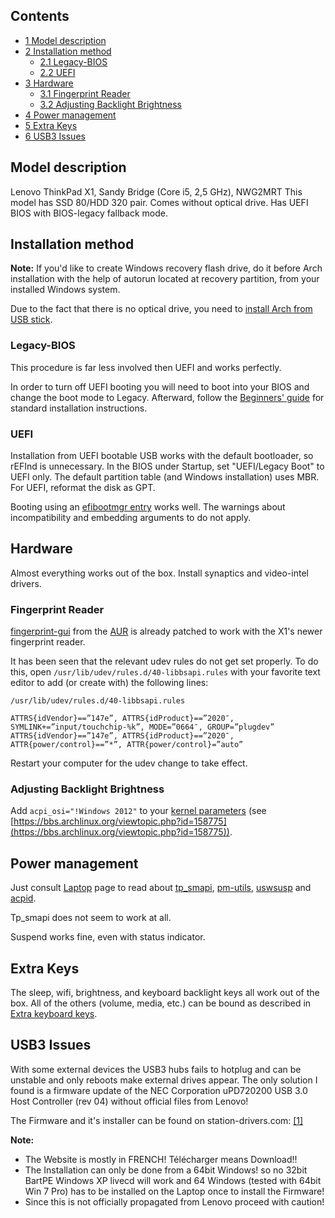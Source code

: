 ## Contents

*   [1 Model description](#Model_description)
*   [2 Installation method](#Installation_method)
    *   [2.1 Legacy-BIOS](#Legacy-BIOS)
    *   [2.2 UEFI](#UEFI)
*   [3 Hardware](#Hardware)
    *   [3.1 Fingerprint Reader](#Fingerprint_Reader)
    *   [3.2 Adjusting Backlight Brightness](#Adjusting_Backlight_Brightness)
*   [4 Power management](#Power_management)
*   [5 Extra Keys](#Extra_Keys)
*   [6 USB3 Issues](#USB3_Issues)

## Model description

Lenovo ThinkPad X1, Sandy Bridge (Core i5, 2,5 GHz), NWG2MRT This model has SSD 80/HDD 320 pair. Comes without optical drive. Has UEFI BIOS with BIOS-legacy fallback mode.

## Installation method

**Note:** If you'd like to create Windows recovery flash drive, do it before Arch installation with the help of autorun located at recovery partition, from your installed Windows system.

Due to the fact that there is no optical drive, you need to [install Arch from USB stick](/index.php/USB_Installation_Media "USB Installation Media").

### Legacy-BIOS

This procedure is far less involved then UEFI and works perfectly.

In order to turn off UEFI booting you will need to boot into your BIOS and change the boot mode to Legacy. Afterward, follow the [Beginners' guide](/index.php/Beginners%27_guide "Beginners' guide") for standard installation instructions.

### UEFI

Installation from UEFI bootable USB works with the default bootloader, so rEFInd is unnecessary. In the BIOS under Startup, set "UEFI/Legacy Boot" to UEFI only. The default partition table (and Windows installation) uses MBR. For UEFI, reformat the disk as GPT.

Booting using an [efibootmgr entry](/index.php/UEFI_Bootloaders#Using_efibootmgr_entry "UEFI Bootloaders") works well. The warnings about incompatibility and embedding arguments to do not apply.

## Hardware

Almost everything works out of the box. Install synaptics and video-intel drivers.

### Fingerprint Reader

[fingerprint-gui](/index.php/Fingerprint-gui "Fingerprint-gui") from the [AUR](/index.php/AUR "AUR") is already patched to work with the X1's newer fingerprint reader.

It has been seen that the relevant udev rules do not get set properly. To do this, open `/usr/lib/udev/rules.d/40-libbsapi.rules` with your favorite text editor to add (or create with) the following lines:

 `/usr/lib/udev/rules.d/40-libbsapi.rules` 

```
ATTRS{idVendor}==”147e”, ATTRS{idProduct}==”2020″,   SYMLINK+=”input/touchchip-%k”, MODE=”0664″, GROUP=”plugdev”
ATTRS{idVendor}==”147e”, ATTRS{idProduct}==”2020″,   ATTR{power/control}==”*”, ATTR{power/control}=”auto”

```

Restart your computer for the udev change to take effect.

### Adjusting Backlight Brightness

Add `acpi_osi="!Windows 2012"` to your [kernel parameters](/index.php/Kernel_parameters "Kernel parameters") (see [https://bbs.archlinux.org/viewtopic.php?id=158775](https://bbs.archlinux.org/viewtopic.php?id=158775)).

## Power management

Just consult [Laptop](https://wiki.archlinux.org/index.php/Laptop) page to read about [tp_smapi](https://wiki.archlinux.org/index.php/tp_smapi), [pm-utils](https://wiki.archlinux.org/index.php/pm-utils), [uswsusp](https://wiki.archlinux.org/index.php/Uswsusp) and [acpid](https://wiki.archlinux.org/index.php/Acpid).

Tp_smapi does not seem to work at all.

Suspend works fine, even with status indicator.

## Extra Keys

The sleep, wifi, brightness, and keyboard backlight keys all work out of the box. All of the others (volume, media, etc.) can be bound as described in [Extra keyboard keys](/index.php/Extra_keyboard_keys "Extra keyboard keys").

## USB3 Issues

With some external devices the USB3 hubs fails to hotplug and can be unstable and only reboots make external drives appear. The only solution I found is a firmware update of the NEC Corporation uPD720200 USB 3.0 Host Controller (rev 04) without official files from Lenovo!

The Firmware and it's installer can be found on station-drivers.com: [[1]](http://www.station-drivers.com/index.php/downloads/Drivers/Renesas-Nec/USB-3.0/Renesas-Nec-uPD720200a-USB-3.0-Controller-Firmware-Version-4.0.2.1.0.3/)

**Note:**

*   The Website is mostly in FRENCH! Télécharger means Download!!
*   The Installation can only be done from a 64bit Windows! so no 32bit BartPE Windows XP livecd will work and 64 Windows (tested with 64bit Win 7 Pro) has to be installed on the Laptop once to install the Firmware!
*   Since this is not officially propagated from Lenovo proceed with caution!